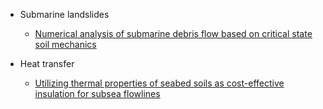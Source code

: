 <!-- docs/_sidebar.md -->

* Submarine landslides
	* [Numerical analysis of submarine debris flow based on critical state soil mechanics](submarine-slides/numerical-analysis-submarine-critical-state/numerical_analysis_submarine_debris_critical_state.md)

* Heat transfer
	* [Utilizing thermal properties of seabed soils as cost-effective insulation for subsea flowlines](heat-transfer/thermal-properties-seabed-subsea-flowlines.md)